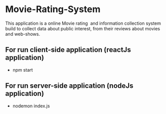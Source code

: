 # Movie-Rating-System
This application is a online Movie rating  and information collection system build to collect data about public interest, from their reviews about movies and web-shows.


## For run client-side application (reactJs application)
  - npm start
## For run server-side application (nodeJs application)
  - nodemon index.js
